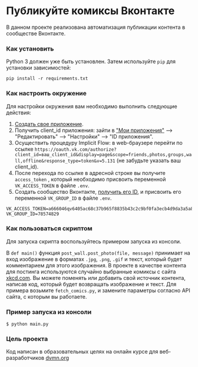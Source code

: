 # Публикуйте комиксы Вконтакте
В данном проекте реализована автоматизация публикации контента в сообществе Вконтакте.
### Как установить
Python 3 должен уже быть установлен. Затем используйте `pip` для установки зависимостей:
```
pip install -r requirements.txt
```
### Как настроить окружение
Для настройки окружения вам необходимо выполнить следующие действия:
1. [Создать свое приложение](https://vk.com/apps?act=manage).
2. Получить client_id приложения: зайти в ["Мои приложения"](https://vk.com/apps?act=manage) --> "Редактировать" --> "Настройки" --> "ID приложения".
3. Осуществить процедуру Implicit Flow: в web-браузере перейти по ссылке ```https://oauth.vk.com/authorize?client_id=ваш_client_id&display=page&scope=friends,photos,groups,wall,offline&response_type=token&v=5.131``` (не забудьте указать ваш client_id).
4. После перехода по ссылке в адресной строке вы получите `access_token` , который необходимо присвоить переменной `VK_ACCESS_TOKEN` в файле `.env`.
5. Создать сообщество Вконтакте, [получить его ID](https://regvk.com/id/), и присвоить его переменной `VK_GROUP_ID` в файле `.env`.
```
VK_ACCESS_TOKEN=a666046qv6405ac68c37b965f8835b43c2c9bf0fa3ecb4d9da3a5a85989ebabd042e880701d6f7f687f4b1
VK_GROUP_ID=78574829
```
### Как пользоваться скриптом
Для запуска скрипта воспользуйтесь примером запуска из консоли. 

В `def main()` функция `post_wall.post_photo(file, message)` принимает на вход изображение в форматах `.jpg`, `.png`, `.gif` и текст, который будет комментарием для этого изображения. 
В проекте в качестве контента для постинга используются случайно выбранные комиксы с сайта [xkcd.com](https://xkcd.com).
Вы можете поменять или добавить свой источник контента, написав код, который будет возвращать изображение и текст. Для примера возьмите `fetch_comics.py`, и замените параметры согласно API сайта, с которым вы работаете. 

### Пример запуска из консоли
```
$ python main.py
```
### Цель проекта
Код написан в образовательных целях на онлайн курсе для веб-разработчиков [dvmn.org](https://dvmn.org/)

